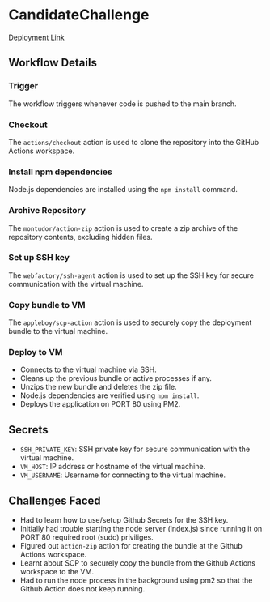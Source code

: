 # CandidateChallenge
[Deployment Link](http://20.2.74.69/sayHello)

## Workflow Details

### Trigger
The workflow triggers whenever code is pushed to the main branch.

### Checkout 
The `actions/checkout` action is used to clone the repository into the GitHub Actions workspace.

### Install npm dependencies
Node.js dependencies are installed using the `npm install` command.

### Archive Repository
The `montudor/action-zip` action is used to create a zip archive of the repository contents, excluding hidden files.

### Set up SSH key
The `webfactory/ssh-agent` action is used to set up the SSH key for secure communication with the virtual machine.

### Copy bundle to VM
The `appleboy/scp-action` action is used to securely copy the deployment bundle to the virtual machine.

### Deploy to VM
- Connects to the virtual machine via SSH.
- Cleans up the previous bundle or active processes if any.
- Unzips the new bundle and deletes the zip file.
- Node.js dependencies are verified using `npm install`.
- Deploys the application on PORT 80 using PM2.

## Secrets
- `SSH_PRIVATE_KEY`: SSH private key for secure communication with the virtual machine.
- `VM_HOST`: IP address or hostname of the virtual machine.
- `VM_USERNAME`: Username for connecting to the virtual machine.

## Challenges Faced
- Had to learn how to use/setup Github Secrets for the SSH key.
- Initially had trouble starting the node server (index.js) since running it on PORT 80 required root (sudo) priviliges.
- Figured out `action-zip` action for creating the bundle at the Github Actions workspace.
- Learnt about SCP to securely copy the bundle from the Github Actions workspace to the VM.
- Had to run the node process in the background using pm2 so that the Github Action does not keep running.